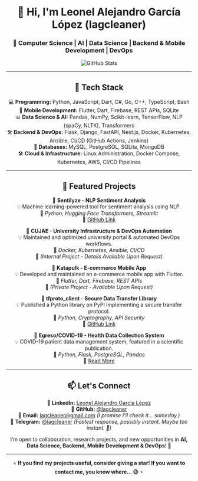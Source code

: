 <div align="center">

# 👋 Hi, I'm Leonel Alejandro García López (lagcleaner)  

### 🚀 Computer Science | AI | Data Science | Backend & Mobile Development | DevOps  

<img src="https://github-readme-stats.vercel.app/api?username=lagcleaner&show_icons=true&theme=radical&count_private=true&include_all_commits=true" alt="GitHub Stats" />

</div>

---

<div align="center">

## 🔧 Tech Stack  
💻 **Programming:** Python, JavaScript, Dart, C#, Go, C++, TypeScript, Bash  
📱 **Mobile Development:** Flutter, Dart, Firebase, REST APIs, SQLite  
📊 **Data Science & AI:** Pandas, NumPy, Scikit-learn, TensorFlow, NLP (spaCy, NLTK), Transformers  
🛠 **Backend & DevOps:** Flask, Django, FastAPI, Nest.js, Docker, Kubernetes, Ansible, CI/CD (GitHub Actions, Jenkins)  
📡 **Databases:** MySQL, PostgreSQL, SQLite, MongoDB  
🛠 **Cloud & Infrastructure:** Linux Administration, Docker Compose, Kubernetes, AWS, CI/CD Pipelines  

</div>

---

<div align="center">

## 📌 Featured Projects  

🔹 **Sentilyze - NLP Sentiment Analysis**  
💡 Machine learning-powered tool for sentiment analysis using NLP.  
🚀 *Python, Hugging Face Transformers, Streamlit*  
🔗 [GitHub Link](https://github.com/lagcleaner/Sentilyze)  

🔹 **CUJAE - University Infrastructure & DevOps Automation**  
💡 Maintained and optimized university portal & automated DevOps workflows.  
🚀 *Docker, Kubernetes, Ansible, CI/CD*  
🔗 *(Internal Project - Details Available Upon Request)*  

🔹 **Katapulk - E-commerce Mobile App**  
💡 Developed and maintained an e-commerce mobile app with Flutter.  
🚀 *Flutter, Dart, Firebase, REST APIs*  
🔗 *(Private Project - Available Upon Request)*  

🔹 **tfproto_client - Secure Data Transfer Library**  
💡 Published a Python library on PyPI implementing a secure transfer protocol.  
🚀 *Python, Cryptography, API Security*  
🔗 [GitHub Link](https://github.com/lagcleaner/tfproto_client)  

🔹 **Egreso/COVID-19 - Health Data Collection System**  
💡 COVID-19 patient data management system, featured in a scientific publication.  
🚀 *Python, Flask, PostgreSQL, Pandas*  
🔗 [Read More](https://www.revepidemiologia.sld.cu/index.php/hie/article/view/1267) 
</div>

---

<div align="center">

## 📫 Let's Connect  
🔗 **LinkedIn:** [Leonel Alejandro García López](https://www.linkedin.com/in/lagcleaner)  
🐍 **GitHub:** [@lagcleaner](https://github.com/lagcleaner)  
📧 **Email:** lagcleaner@gmail.com *(I promise I’ll check it... someday.)*  
📲 **Telegram:** [@lagcleaner](https://t.me/lagcleaner) *(Fastest response, possibly instant. Maybe too instant. 🤖)*  

I’m open to collaboration, research projects, and new opportunities in **AI, Data Science, Backend, Mobile Development & DevOps**! 🚀  

---

⭐ **If you find my projects useful, consider giving a star! If you want to contact me, you know where... 😉** ⭐  

</div>
